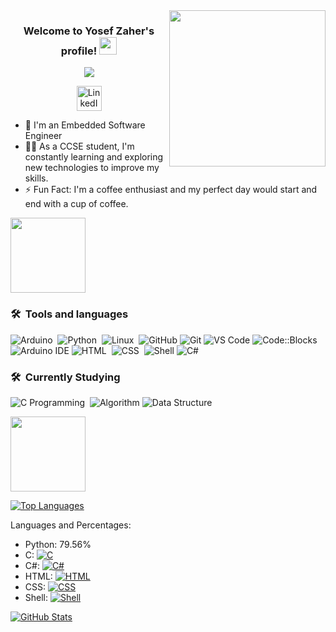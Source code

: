 <img width="250" align="right" src="https://c.tenor.com/_DOBjnGspYAAAAAM/code-coding.gif">

<h3 align="center">
  Welcome to Yosef Zaher's profile!
  <img src="https://media.giphy.com/media/hvRJCLFzcasrR4ia7z/giphy.gif" width="28">
</h3>

<!-- Typing SVG by DenverCoder1 - https://github.com/DenverCoder1/readme-typing-svg -->
<!-- Typing SVG by DenverCoder1 - https://github.com/DenverCoder1/readme-typing-svg -->
<p align="center">
  <a href="https://github.com/DenverCoder1/readme-typing-svg"><img src="https://readme-typing-svg.herokuapp.com/?lines=Software%20Engineer;Always%20learning%20new%20things&font=Fira%20Code&center=true&width=440&height=45&color=#FFD700&vCenter=true&size=22"></a>
</p>

<p align="center">
  <a href="https://www.linkedin.com/in/yosef-zaher/">
    <img src="https://i.imgur.com/yRpa1dQ.png" alt="LinkedIn" width="40px">
  </a>
</p>

- 🏢 I'm an Embedded Software Engineer 
- 👨‍💻 As a CCSE student, I'm constantly learning and exploring new technologies to improve my skills.
- ⚡ Fun Fact: I'm a coffee enthusiast and my perfect day would start and end with a cup of coffee.

<img src="https://github.com/Govindv7555/Govindv7555/raw/main/49e76e0596857673c5c80c85b84394c1.gif" height="120px" style="max-width: 100%; display: inline-block;" data-target="animated-image.originalImage">

### 🛠 &nbsp;Tools and languages
![Arduino](https://img.shields.io/badge/-Arduino-05122A?style=flat&logo=arduino)&nbsp;
![Python](https://img.shields.io/badge/-Python%20-05122A?style=flat&logo=python)&nbsp;
![Linux](https://img.shields.io/badge/-Linux-05122A?style=flat&logo=linux)&nbsp;
![GitHub](https://img.shields.io/badge/GitHub-100000?style=flat&logo=github&logoColor=white)
![Git](https://img.shields.io/badge/Git-F05032?style=flat&logo=git&logoColor=white)
![VS Code](https://img.shields.io/badge/VS%20Code-007ACC?style=flat&logo=visual-studio-code&logoColor=white)
![Code::Blocks](https://img.shields.io/badge/Code::Blocks-3C3C3B?style=flat&logo=codeblocks&logoColor=white)
![Arduino IDE](https://img.shields.io/badge/Arduino%20IDE-00979D?style=flat&logo=arduino&logoColor=white)
![HTML](https://img.shields.io/badge/-HTML-05122A?style=flat&logo=html5)&nbsp;
![CSS](https://img.shields.io/badge/-CSS-05122A?style=flat&logo=css3)&nbsp;
![Shell](https://img.shields.io/badge/-Shell-05122A?style=flat&logo=gnu-bash)
![C#](https://img.shields.io/badge/-C%23-05122A?style=flat&logo=c-sharp)


### 🛠 &nbsp;Currently Studying
![C Programming](https://img.shields.io/badge/-C%20Programming-05122A?style=flat&logo=c)&nbsp;
![Algorithm](https://img.shields.io/badge/Algorithm-001f3f?style=flat&logo=algorithmia&logoColor=white)
![Data Structure](https://img.shields.io/badge/Data%20Structure-001f3f?style=flat&logo=datacamp&logoColor=white)


<img src="https://github.com/Govindv7555/Govindv7555/raw/main/49e76e0596857673c5c80c85b84394c1.gif" height="120px" style="max-width: 100%; display: inline-block;" data-target="animated-image.originalImage">


[![Top Languages](https://github-readme-stats.vercel.app/api/top-langs?username=yosefzaher&show_icons=true&locale=en&layout=compact&langs_count=6&bg_color=151515&title_color=FB8C00&text_color=fff&icon_color=fff&hide=Jupyter%20Notebook)](https://github.com/yosefzaher)

Languages and Percentages:
- Python: 79.56%
- C: [![C](https://img.shields.io/badge/C-96.56%25-blue?style=for-the-badge&logo=c&logoColor=white)](https://github.com/yosefzaher)
- C#: [![C#](https://img.shields.io/badge/C%23-64.34%25-blue?style=for-the-badge&logo=c-sharp&logoColor=white)](https://github.com/yosefzaher)
- HTML: [![HTML](https://img.shields.io/badge/HTML-12.67%25-blue?style=for-the-badge&logo=html5&logoColor=white)](https://github.com/yosefzaher)
- CSS: [![CSS](https://img.shields.io/badge/CSS-36%25-blue?style=for-the-badge&logo=css3&logoColor=white)](https://github.com/yosefzaher)
- Shell: [![Shell](https://img.shields.io/badge/Shell-54.66%25-blue?style=for-the-badge&logo=gnu-bash&logoColor=white)](https://github.com/yosefzaher)


[![GitHub Stats](https://github-readme-stats.vercel.app/api?username=yosefzaher&show_icons=true&locale=en&bg_color=151515&title_color=FB8C00&text_color=fff&icon_color=fff)](https://github.com/yosefzaher)










